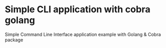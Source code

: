 # Simple CLI application with cobra golang

Simple Command Line Interface application example with Golang &amp; Cobra package 
